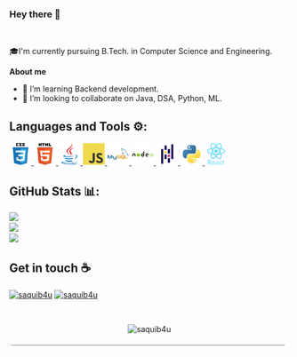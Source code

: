 ### Hey there 👋

<!--
**saquib4u/saquib4u** is a ✨ _special_ ✨ repository because its `README.md` (this file) appears on your GitHub profile.

Here are some ideas to get you started:

- 🔭 I’m currently working on ...
- 🌱 I’m currently learning ...
- 👯 I’m looking to collaborate on ...
- 🤔 I’m looking for help with ...
- 💬 Ask me about ...
- 📫 How to reach me: ...
- 😄 Pronouns: ...
- ⚡ Fun fact: ...
-->

<br />

🎓I'm currently pursuing B.Tech. in Computer Science and Engineering.

**About me**

- 🌱 I’m learning Backend development.
- 🔭 I’m looking to collaborate on Java, DSA, Python, ML.

## Languages and Tools ⚙️:

<p align="left"> <a href="https://www.w3schools.com/css/" target="_blank" rel="noreferrer"> <img src="https://raw.githubusercontent.com/devicons/devicon/master/icons/css3/css3-original-wordmark.svg" alt="css3" width="40" height="40"/> </a> <a href="https://www.w3.org/html/" target="_blank" rel="noreferrer"> <img src="https://raw.githubusercontent.com/devicons/devicon/master/icons/html5/html5-original-wordmark.svg" alt="html5" width="40" height="40"/> </a> <a href="https://www.java.com" target="_blank" rel="noreferrer"> <img src="https://raw.githubusercontent.com/devicons/devicon/master/icons/java/java-original.svg" alt="java" width="40" height="40"/> </a> <a href="https://developer.mozilla.org/en-US/docs/Web/JavaScript" target="_blank" rel="noreferrer"> <img src="https://raw.githubusercontent.com/devicons/devicon/master/icons/javascript/javascript-original.svg" alt="javascript" width="40" height="40"/> </a> <a href="https://www.mysql.com/" target="_blank" rel="noreferrer"> <img src="https://raw.githubusercontent.com/devicons/devicon/master/icons/mysql/mysql-original-wordmark.svg" alt="mysql" width="40" height="40"/> </a> <a href="https://nodejs.org" target="_blank" rel="noreferrer"> <img src="https://raw.githubusercontent.com/devicons/devicon/master/icons/nodejs/nodejs-original-wordmark.svg" alt="nodejs" width="40" height="40"/> </a> <a href="https://pandas.pydata.org/" target="_blank" rel="noreferrer"> <img src="https://raw.githubusercontent.com/devicons/devicon/2ae2a900d2f041da66e950e4d48052658d850630/icons/pandas/pandas-original.svg" alt="pandas" width="40" height="40"/> </a> <a href="https://www.python.org" target="_blank" rel="noreferrer"> <img src="https://raw.githubusercontent.com/devicons/devicon/master/icons/python/python-original.svg" alt="python" width="40" height="40"/> </a> <a href="https://reactjs.org/" target="_blank" rel="noreferrer"> <img src="https://raw.githubusercontent.com/devicons/devicon/master/icons/react/react-original-wordmark.svg" alt="react" width="40" height="40"/> </a> </p>

## GitHub Stats 📊:

![](https://github-readme-stats.vercel.app/api?username=saquib4u&theme=nightowl&hide_border=false&include_all_commits=true&count_private=true)<br/>
![](https://github-readme-streak-stats.herokuapp.com/?user=saquib4u&theme=nightowl&hide_border=false)<br/>
![](https://github-readme-stats.vercel.app/api/top-langs/?username=saquib4u&theme=nightowl&hide_border=false&include_all_commits=true&count_private=true&layout=compact)


## Get in touch :coffee:

<p align="left">
<!-- <a href="https://twitter.com/saquib4u_" target="blank"><img align="center" src="https://raw.githubusercontent.com/rahuldkjain/github-profile-readme-generator/master/src/images/icons/Social/twitter.svg" alt="saquib4u_" height="30" width="40" /></a> -->
<a href="https://linkedin.com/in/saquib4u" target="blank"><img align="center" src="https://raw.githubusercontent.com/rahuldkjain/github-profile-readme-generator/master/src/images/icons/Social/linked-in-alt.svg" alt="saquib4u" height="30" width="40" /></a>
<a href="https://www.leetcode.com/saquib4u" target="blank"><img align="center" src="https://raw.githubusercontent.com/rahuldkjain/github-profile-readme-generator/master/src/images/icons/Social/leet-code.svg" alt="saquib4u" height="30" width="40" /></a>
</p>

<br>

<p align="center"> <img src="https://komarev.com/ghpvc/?username=saquib4u&label=Visitors%20&color=0e75b6&style=plastic" alt="saquib4u" />
</p>
<img src="https://github.com/KKhushhalR2405/Bio/blob/master/border.gif" width="1100px" height="10px"></h2>
<!--
<p align="center"> 
  Visitor count<br>
  <img src="https://profile-counter.glitch.me/saquib4u/count.svg" />
</p>
-->
